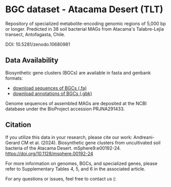 # BGC dataset - Atacama Desert (TLT)

Repository of specialized metabolite-encoding genomic regions of 5,000 bp or longer.
Predicted in 38 soil bacterial MAGs from Atacama's Talabre-Lejía transect, Antofagasta, Chile.  

DOI: 10.5281/zenodo.10680981 

## Data Availability

Biosynthetic gene clusters (BGCs) are available in fasta and genbank formats:
- [download sequences of BGCs (.fa)](https://github.com/cmandreani/BGCdataset_AtacamaTLT/raw/main/BGCs_seqs_fastas.zip)
- [download annotations of BGCs (.gbk)](https://github.com/cmandreani/BGCdataset_AtacamaTLT/raw/main/BGCs_annots_gbks.zip)

Genome sequences of assembled MAGs are deposited at the NCBI database under the BioProject accession PRJNA291433.

## Citation

If you utilize this data in your research, please cite our work: 
Andreani-Gerard CM et al. (2024). Biosynthetic gene clusters from uncultivated soil bacteria of the Atacama Desert. 
mSphere9:e00192-24. https://doi.org/10.1128/msphere.00192-24

For more information on genomes, BGCs, and specialized genes, please refer to Supplementary Tables 4, 5, and 6 in the associated article.  

For any questions or issues, feel free to contact us (:
